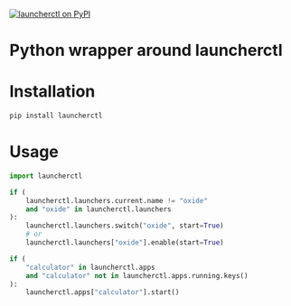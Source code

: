 [![launcherctl on PyPI](https://img.shields.io/pypi/v/launcherctl)](https://pypi.org/project/launcherctl)

Python wrapper around launcherctl
=================================

Installation
============

```bash
pip install launcherctl
```

Usage
=====

```python
import launcherctl

if (
    launcherctl.launchers.current.name != "oxide"
    and "oxide" in launcherctl.launchers
):
    launcherctl.launchers.switch("oxide", start=True)
    # or
    launcherctl.launchers["oxide"].enable(start=True)

if (
    "calculator" in launcherctl.apps
    and "calculator" not in launcherctl.apps.running.keys()
):
    launcherctl.apps["calculator"].start()
```
